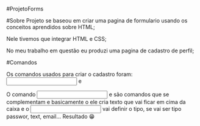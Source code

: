 #ProjetoForms

#Sobre
Projeto se baseou em criar uma pagina de formulario usando os conceitos aprendidos sobre HTML;

Nele tivemos que integrar HTML e CSS;

No meu trabalho em questão eu produzi uma pagina de cadastro de perfil;

#Comandos

Os comandos usados para criar o cadastro foram: _<input>_ e _<label>_

O comando <input> e <label> são comandos que se complementam e basicamente o <label> ele cria texto que vai ficar em cima da caixa e o <input> vai definir o tipo, se vai ser tipo passwor, text, email...
Resultado 😁

